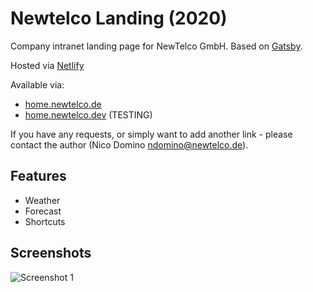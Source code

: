 # Newtelco Landing (2020)

Company intranet landing page for NewTelco GmbH. Based on [Gatsby](https://gatsbyjs.org). 

Hosted via [Netlify](https://netlify.com)

Available via:  
- [home.newtelco.de](https://home.newtelco.de)  
- [home.newtelco.dev](https://home.newtelco.dev) (TESTING)  

If you have any requests, or simply want to add another link - please contact the author (Nico Domino <ndomino@newtelco.de>).

## Features

- Weather
- Forecast
- Shortcuts

## Screenshots

![Screenshot 1](https://imgur.com/cwsMABc.png)
